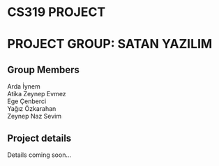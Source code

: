 # CS319 PROJECT

# PROJECT GROUP: SATAN YAZILIM

## Group Members
Arda İynem  
Atika Zeynep Evmez  
Ege Çenberci  
Yağız Özkarahan  
Zeynep Naz Sevim  

## Project details
Details coming soon...
